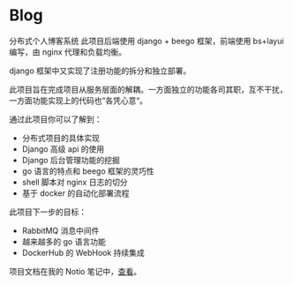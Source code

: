# Blog
分布式个人博客系统
此项目后端使用 django + beego 框架，前端使用 bs+layui 编写，由 nginx 代理和负载均衡。

django 框架中又实现了注册功能的拆分和独立部署。

此项目旨在完成项目从服务层面的解耦。一方面独立的功能各司其职，互不干扰，一方面功能实现上的代码也“各凭心意“。

通过此项目你可以了解到：

- 分布式项目的具体实现
- Django 高级 api 的使用
- Django 后台管理功能的挖掘
- go 语言的特点和 beego 框架的灵巧性
- shell 脚本对 nginx 日志的切分
- 基于 docker 的自动化部署流程

此项目下一步的目标：
- RabbitMQ 消息中间件
- 越来越多的 go 语言功能
- DockerHub 的 WebHook 持续集成

项目文档在我的 Notio 笔记中，<a href="https://www.notion.so/ArchMD-81a72022dab04716a2b5f55705dfaa9b">查看</a>。


